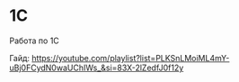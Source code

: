 # 1C
Работа по 1С

Гайд: https://youtube.com/playlist?list=PLKSnLMoiML4mY-uBj0FCydN0waUChIWs_&si=83X-2lZedfJ0f12y
